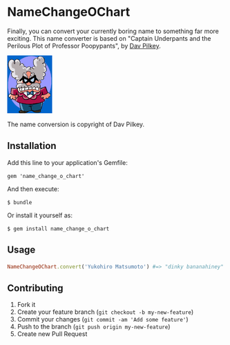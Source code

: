 # NameChangeOChart

Finally, you can convert your currently boring name to something far more exciting. This name converter is based on "Captain Underpants and the Perilous Plot of Professor Poopypants", by [Dav Pilkey](http://www.pilkey.com).

![Professor Poopypants](PPP.gif "Professor Poopypants")

The name conversion is copyright of Dav Pilkey.

## Installation

Add this line to your application's Gemfile:

    gem 'name_change_o_chart'

And then execute:

    $ bundle

Or install it yourself as:

    $ gem install name_change_o_chart

## Usage

```ruby
NameChangeOChart.convert('Yukohiro Matsumoto') #=> "dinky bananahiney"
```

## Contributing

1. Fork it
2. Create your feature branch (`git checkout -b my-new-feature`)
3. Commit your changes (`git commit -am 'Add some feature'`)
4. Push to the branch (`git push origin my-new-feature`)
5. Create new Pull Request
